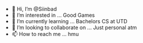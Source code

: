 - 👋 Hi, I’m @Siinbad
- 👀 I’m interested in ... Good Games
- 🌱 I’m currently learning ... Bachelors CS at UTD
- 💞️ I’m looking to collaborate on ... Just personal atm
- 📫 How to reach me ... hmu

<!---
Siinbad/Siinbad is a ✨ special ✨ repository because its `README.md` (this file) appears on your GitHub profile.
You can click the Preview link to take a look at your changes.
--->
